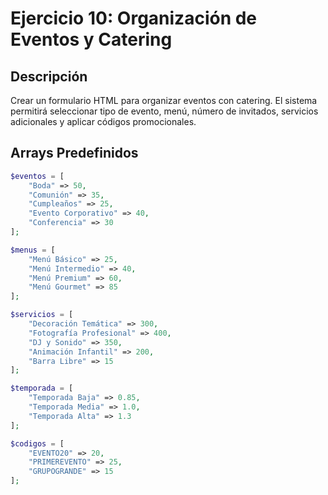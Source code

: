 # Ejercicio 10: Organización de Eventos y Catering

## Descripción
Crear un formulario HTML para organizar eventos con catering. El sistema permitirá seleccionar tipo de evento, menú, número de invitados, servicios adicionales y aplicar códigos promocionales.

## Arrays Predefinidos
```php
$eventos = [
    "Boda" => 50,
    "Comunión" => 35,
    "Cumpleaños" => 25,
    "Evento Corporativo" => 40,
    "Conferencia" => 30
];

$menus = [
    "Menú Básico" => 25,
    "Menú Intermedio" => 40,
    "Menú Premium" => 60,
    "Menú Gourmet" => 85
];

$servicios = [
    "Decoración Temática" => 300,
    "Fotografía Profesional" => 400,
    "DJ y Sonido" => 350,
    "Animación Infantil" => 200,
    "Barra Libre" => 15
];

$temporada = [
    "Temporada Baja" => 0.85,
    "Temporada Media" => 1.0,
    "Temporada Alta" => 1.3
];

$codigos = [
    "EVENTO20" => 20,
    "PRIMEREVENTO" => 25,
    "GRUPOGRANDE" => 15
];
```
